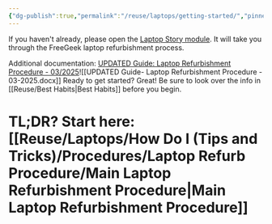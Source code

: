 ```yaml
---
{"dg-publish":true,"permalink":"/reuse/laptops/getting-started/","pinned":true,"tags":["onboarding","training","laptops","procedure","gardenEntry"]}
---
```


If you haven't already, please open the [Laptop Story module](https://laptopstory.freegeek.org/).
It will take you through the FreeGeek laptop refurbishment process.

Additional documentation: [UPDATED Guide: Laptop Refurbishment Procedure - 03/2025](https://docs.google.com/document/d/1A6vcy2STTKuB-LqyjYUa-irZqfYyYhjPwj9yBy2ynrw/edit?usp=sharing)![[UPDATED Guide- Laptop Refurbishment Procedure - 03-2025.docx]]
Ready to get started? Great!
Be sure to look over the info in [[Reuse/Best Habits\|Best Habits]] before you begin.

# TL;DR? Start here: [[Reuse/Laptops/How Do I (Tips and Tricks)/Procedures/Laptop Refurb Procedure/Main Laptop Refurbishment Procedure\|Main Laptop Refurbishment Procedure]]

